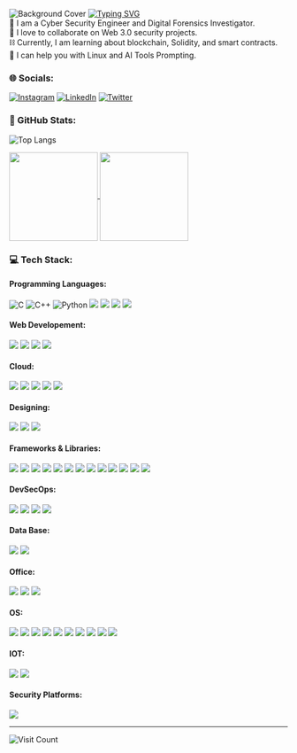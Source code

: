 ![Background Cover](https://github.com/tanmay-shrimali/tanmay-shrimali/assets/119653072/b3352c28-1fab-4ef6-b9ae-262b2af22408)
[![Typing SVG](https://readme-typing-svg.herokuapp.com?font=Pacifico&size=25&duration=2000&pause=1000&color=F7F7F7&width=435&lines=Hi+%F0%9F%91%8B%2C+I'am+Tanmay+Shrimali)](https://git.io/typing-svg)<br>
👾 I am a Cyber Security Engineer and Digital Forensics Investigator. <br>
🤖 I love to collaborate on Web 3.0 security projects.<br>
⛓️ Currently, I am learning about blockchain, Solidity, and smart contracts. <br>
🐧 I can help you with Linux and AI Tools Prompting.

### 🌐 Socials:
[![Instagram](https://img.shields.io/badge/Instagram-E4405F?style=for-the-badge&logo=instagram&logoColor=white)](https://www.instagram.com/tanmay_shrimali_/)
[![LinkedIn](	https://img.shields.io/badge/LinkedIn-0077B5?style=for-the-badge&logo=linkedin&logoColor=white)](https://in.linkedin.com/in/tanmay-shrimali/) 
[![Twitter](https://img.shields.io/badge/Twitter-1DA1F2?style=for-the-badge&logo=twitter&logoColor=white)](https://twitter.com/TanmayShrimali_/) 

### 📆 GitHub Stats:
![Top Langs](https://github-readme-stats.vercel.app/api/top-langs/?username=tanmay-shrimali&layout=compact&theme=github_dark)

<a href="#">
  <img height=160 align="center" src="http://github-readme-streak-stats.herokuapp.com?user=tanmay-shrimali&theme=github-dark-blue"/>
</a>
<a href="#">
  <img height=160 align="center" src="https://github-readme-stats.vercel.app/api?username=tanmay-shrimali&theme=github_dark&show_icons=true&rank_icon=github"/>
</a>

### 💻 Tech Stack:
#### Programming Languages:
![C](https://img.shields.io/badge/C-00599C?style=for-the-badge&logo=c&logoColor=white) 
![C++](https://img.shields.io/badge/C%2B%2B-491885?style=for-the-badge&logo=c%2B%2B&logoColor=white) 
![Python](https://img.shields.io/badge/Python-FFD43B?style=for-the-badge&logo=python&logoColor=blue) 
![](https://img.shields.io/badge/Java-orange?style=for-the-badge&logo=coffeescript&logoColor=#E57324)
![](https://img.shields.io/badge/Rust-black?style=for-the-badge&logo=rust&logoColor=#E57324)
![](https://img.shields.io/badge/Solidity-e6e6e6?style=for-the-badge&logo=solidity&logoColor=black)
![](https://img.shields.io/badge/Shell_Script-121011?style=for-the-badge&logo=gnu-bash&logoColor=white)
#### Web Developement:
![](https://img.shields.io/badge/HTML5-E34F26?style=for-the-badge&logo=html5&logoColor=white)
![](https://img.shields.io/badge/CSS3-1572B6?style=for-the-badge&logo=css3&logoColor=white)
![](https://img.shields.io/badge/JavaScript-323330?style=for-the-badge&logo=javascript&logoColor=F7DF1E)
![](https://img.shields.io/badge/PHP-54288a?style=for-the-badge&logo=php&logoColor=white)
#### Cloud:
![](https://img.shields.io/badge/microsoft%20azure-0089D6?style=for-the-badge&logo=microsoft-azure&logoColor=white)
![](https://img.shields.io/badge/Amazon_AWS-FF9900?style=for-the-badge&logo=amazonaws&logoColor=white) 
![](https://img.shields.io/badge/Google_Cloud-4285F4?style=for-the-badge&logo=google-cloud&logoColor=white)
![](https://img.shields.io/badge/Heroku-430098?style=for-the-badge&logo=heroku&logoColor=white)
![](https://img.shields.io/badge/Hetzner-D50C2D?style=for-the-badge&logo=hetzner&logoColor=white)
#### Designing:
![](https://img.shields.io/badge/Adobe%20Photoshop-31A8FF?style=for-the-badge&logo=Adobe%20Photoshop&logoColor=black)
![](https://img.shields.io/badge/Adobe%20Illustrator-FF9A00?style=for-the-badge&logo=adobe%20illustrator&logoColor=white)
![](https://img.shields.io/badge/Adobe%20Lightroom-31A8FF?style=for-the-badge&logo=Adobe%20Lightroom&logoColor=white)
#### Frameworks & Libraries:
![](https://img.shields.io/badge/Express.js-000000?style=for-the-badge&logo=express&logoColor=white)
![](https://img.shields.io/badge/React-20232A?style=for-the-badge&logo=react&logoColor=61DAFB)
![](https://img.shields.io/badge/Node.js-339933?style=for-the-badge&logo=nodedotjs&logoColor=white)
![](https://img.shields.io/badge/Angular-DD0031?style=for-the-badge&logo=angular&logoColor=white)
![](https://img.shields.io/badge/Django-092E20?style=for-the-badge&logo=django&logoColor=green)
![](https://img.shields.io/badge/jQuery-0769AD?style=for-the-badge&logo=jquery&logoColor=white)
![](https://img.shields.io/badge/Vue.js-35495E?style=for-the-badge&logo=vuedotjs&logoColor=4FC08D)
![](https://img.shields.io/badge/ThreeJs-black?style=for-the-badge&logo=three.js&logoColor=white)
![](https://img.shields.io/badge/web3.js-F16822?style=for-the-badge&logo=web3.js&logoColor=white)
![](https://img.shields.io/badge/Material%20UI-007FFF?style=for-the-badge&logo=mui&logoColor=white)
![](https://img.shields.io/badge/npm-CB3837?style=for-the-badge&logo=npm&logoColor=white)
![](https://img.shields.io/badge/Bootstrap-563D7C?style=for-the-badge&logo=bootstrap&logoColor=white)
![](https://img.shields.io/badge/Tailwind_CSS-38B2AC?style=for-the-badge&logo=tailwind-css&logoColor=white)
#### DevSecOps:
![](https://img.shields.io/badge/Ansible-000000?style=for-the-badge&logo=ansible&logoColor=white)
![](https://img.shields.io/badge/Docker-2CA5E0?style=for-the-badge&logo=docker&logoColor=white)
![](https://img.shields.io/badge/firebase-ffca28?style=for-the-badge&logo=firebase&logoColor=black)
![](https://img.shields.io/badge/SAP-0FAAFF?style=for-the-badge&logo=sap&logoColor=white)
#### Data Base:
![](https://img.shields.io/badge/MongoDB-00241b?style=for-the-badge&logo=mongodb&logoColor=white)
![](https://img.shields.io/badge/MySQL-005C84?style=for-the-badge&logo=mysql&logoColor=white)
#### Office:
![](https://img.shields.io/badge/Microsoft_Word-2B579A?style=for-the-badge&logo=microsoft-word&logoColor=white)
![](https://img.shields.io/badge/Microsoft_Excel-217346?style=for-the-badge&logo=microsoft-excel&logoColor=white)
![](https://img.shields.io/badge/Microsoft_PowerPoint-B7472A?style=for-the-badge&logo=microsoft-powerpoint&logoColor=white)
#### OS:
![](https://img.shields.io/badge/Android-black?style=for-the-badge&logo=android&logoColor=00ff00)
![](https://img.shields.io/badge/Arch_Linux-1793D1?style=for-the-badge&logo=arch-linux&logoColor=white)
![](https://img.shields.io/badge/Cent%20OS-262577?style=for-the-badge&logo=CentOS&logoColor=white)
![](https://img.shields.io/badge/Fedora-294172?style=for-the-badge&logo=fedora&logoColor=white)
![](https://img.shields.io/badge/Debian-A81D33?style=for-the-badge&logo=debian&logoColor=white)
![](https://img.shields.io/badge/Kali_Linux-001945?style=for-the-badge&logo=kali-linux&logoColor=white)
![](https://img.shields.io/badge/Pop!_OS-48B9C7?style=for-the-badge&logo=Pop!_OS&logoColor=white)
![](https://img.shields.io/badge/Red%20Hat-EE0000?style=for-the-badge&logo=redhat&logoColor=white)
![](https://img.shields.io/badge/Ubuntu-E95420?style=for-the-badge&logo=ubuntu&logoColor=white)
![](https://img.shields.io/badge/Windows_11-0078d4?style=for-the-badge&logo=windows-11&logoColor=white)
#### IOT:
![](https://img.shields.io/badge/Arduino-00979D?style=for-the-badge&logo=Arduino&logoColor=white)
![](https://img.shields.io/badge/Raspberry%20Pi-A22846?style=for-the-badge&logo=Raspberry%20Pi&logoColor=white)
#### Security Platforms:
![](https://img.shields.io/badge/HackTheBox-111927?style=for-the-badge&logo=Hack%20The%20Box&logoColor=9FEF00)

---
![Visit Count](https://visitcount.itsvg.in/api?id=tanmay-shrimali&icon=8&color=12)
